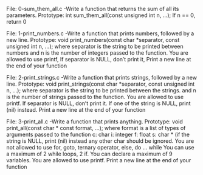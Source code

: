 File: 0-sum_them_all.c -Write a function that returns the sum of all its parameters. Prototype: int sum_them_all(const unsigned int n, ...); If n == 0, return 0

File: 1-print_numbers.c -Write a function that prints numbers, followed by a new line. Prototype: void print_numbers(const char *separator, const unsigned int n, ...); where separator is the string to be printed between numbers and n is the number of integers passed to the function. You are allowed to use printf, If separator is NULL, don’t print it, Print a new line at the end of your function

File: 2-print_strings.c -Write a function that prints strings, followed by a new line. Prototype: void print_strings(const char *separator, const unsigned int n, ...); where separator is the string to be printed between the strings. and n is the number of strings passed to the function. You are allowed to use printf. If separator is NULL, don’t print it. If one of the string is NULL, print (nil) instead. Print a new line at the end of your function

File: 3-print_all.c -Write a function that prints anything. Prototype: void print_all(const char * const format, ...); where format is a list of types of arguments passed to the function
c: char
i: integer
f: float
s: char * (if the string is NULL, print (nil) instead
any other char should be ignored. You are not allowed to use for, goto, ternary operator, else, do ... while
You can use a maximum of 2 while loops, 2 if. You can declare a maximum of 9 variables. You are allowed to use printf. Print a new line at the end of your function
